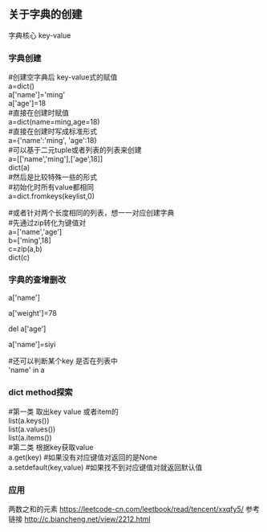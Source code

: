 ## 关于字典的创建  
字典核心 key-value  

### 字典创建  
#创建空字典后 key-value式的赋值  
a=dict()  
a['name']='ming'  
a['age']=18  
#直接在创建时赋值  
a=dict(name=ming,age=18)  
#直接在创建时写成标准形式    
a={'name':'ming', 'age':18}  
#可以基于二元tuple或者列表的列表来创建    
a=[['name','ming'],['age',18]]  
dict(a)  
#然后是比较特殊一些的形式  
#初始化时所有value都相同  
a=dict.fromkeys(keylist,0)  

#或者针对两个长度相同的列表，想一一对应创建字典  
#先通过zip转化为键值对  
a=['name','age']  
b=['ming',18]  
c=zip(a,b)  
dict(c)  
### 字典的查增删改   
a['name']

a['weight']=78

del a['age']

a['name']=siyi

#还可以判断某个key 是否在列表中  
'name' in a  
### dict method探索  
#第一类 取出key value 或者item的  
list(a.keys())  
list(a.values())  
list(a.items())  
#第二类 根据key获取value  
a.get(key) #如果没有对应键值对返回的是None  
a.setdefault(key,value) #如果找不到对应键值对就返回默认值  
### 应用  
两数之和的元素
https://leetcode-cn.com/leetbook/read/tencent/xxqfy5/
参考链接 http://c.biancheng.net/view/2212.html
